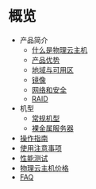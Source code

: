 # 概览


* 产品简介
    * [什么是物理云主机](/uphost/concepts/uphost)
    * [产品优势](/uphost/concepts/advantages)
    * [地域与可用区](/uphost/concepts/az)
    * [镜像](/uphost/concepts/image)
    * [网络和安全](/uphost/concepts/network)
    * [RAID](/uphost/concepts/raid)
* 机型
    * [常规机型](/uphost/type/normal)
    * [裸金属服务器](/uphost/type/baremetal)
* [操作指南](/uphost/common)
* [使用注意事项](/uphost/notice)
* [性能测试](/uphost/io_uphost)
* [物理云主机价格](/uphost/price)
* [FAQ](/uphost/faq)
